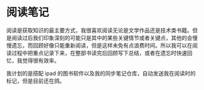 # 阅读笔记

阅读是获取知识的最主要方式，我很喜欢阅读无论是文学作品还是技术类书籍。但是阅读过后我们印象深刻的可能只是其中的某些关键情节或者关键点，其他的会慢慢遗忘，而回顾好像只能重新阅读，但是这样未免有点浪费时间。所以我可以在阅读过程中把重点记录下来，在整部书读完后回顾写下总结，或者在遗忘时快速回忆，我觉得很有效率。

我计划的是搭配 ipad 的图书软件以及我的同步笔记仓库，自动发送我在阅读时的标记，但是目前还在鸽。